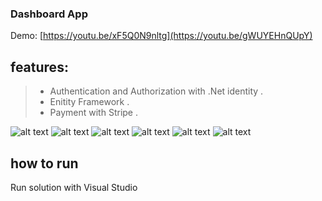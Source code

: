 ### Dashboard App
Demo: [https://youtu.be/xF5Q0N9nltg](https://youtu.be/gWUYEHnQUpY)
## features:
 > - Authentication and Authorization with .Net identity .
 > - Enitity Framework . 
 > - Payment with Stripe .


![alt text](image/tech.png)
![alt text](image/b1.png)
![alt text](image/b2.png)
![alt text](image/b3.png)
![alt text](image/b4.png)
![alt text](image/b5.png)


## how to run
Run solution with Visual Studio
